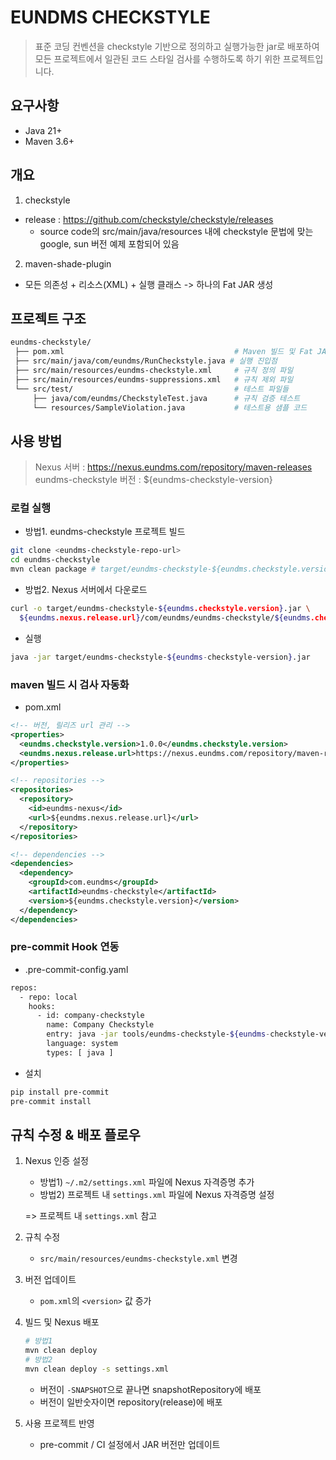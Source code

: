 # EUNDMS CHECKSTYLE
> 표준 코딩 컨벤션을 checkstyle 기반으로 정의하고 실행가능한 jar로 배포하여 모든 프로젝트에서 일관된 코드 스타일 검사를 수행하도록 하기 위한 프로젝트입니다.

## 요구사항
- Java 21+
- Maven 3.6+

## 개요 
1. checkstyle 
- release : https://github.com/checkstyle/checkstyle/releases
  - source code의 src/main/java/resources 내에 checkstyle 문법에 맞는 google, sun 버전 예제 포함되어 있음
2. maven-shade-plugin
- 모든 의존성 + 리소스(XML) + 실행 클래스 -> 하나의 Fat JAR 생성 

## 프로젝트 구조 
```bash
eundms-checkstyle/
 ├── pom.xml                                      # Maven 빌드 및 Fat JAR 설정
 ├── src/main/java/com/eundms/RunCheckstyle.java # 실행 진입점
 ├── src/main/resources/eundms-checkstyle.xml     # 규칙 정의 파일
 ├── src/main/resources/eundms-suppressions.xml   # 규칙 제외 파일
 └── src/test/                                    # 테스트 파일들
     ├── java/com/eundms/CheckstyleTest.java      # 규칙 검증 테스트
     └── resources/SampleViolation.java           # 테스트용 샘플 코드
```

## 사용 방법
> Nexus 서버 : https://nexus.eundms.com/repository/maven-releases
> eundms-checkstyle 버전 : ${eundms-checkstyle-version}

### 로컬 실행
- 방법1. eundms-checkstyle 프로젝트 빌드 
```bash
git clone <eundms-checkstyle-repo-url>
cd eundms-checkstyle
mvn clean package # target/eundms-checkstyle-${eundms.checkstyle.version}.jar 생성
```
- 방법2. Nexus 서버에서 다운로드 
```bash
curl -o target/eundms-checkstyle-${eundms.checkstyle.version}.jar \
  ${eundms.nexus.release.url}/com/eundms/eundms-checkstyle/${eundms.checkstyle.version}/eundms-checkstyle-${eundms.checkstyle.version}.jar
```

- 실행
```bash
java -jar target/eundms-checkstyle-${eundms-checkstyle-version}.jar
```

### maven 빌드 시 검사 자동화 
- pom.xml
```xml
<!-- 버전, 릴리즈 url 관리 --> 
<properties>
  <eundms.checkstyle.version>1.0.0</eundms.checkstyle.version>
  <eundms.nexus.release.url>https://nexus.eundms.com/repository/maven-releases</eundms.nexus.release.url>
</properties>

<!-- repositories -->
<repositories>
  <repository>
    <id>eundms-nexus</id>
    <url>${eundms.nexus.release.url}</url>
  </repository>
</repositories>

<!-- dependencies -->
<dependencies>
  <dependency>
    <groupId>com.eundms</groupId>
    <artifactId>eundms-checkstyle</artifactId>
    <version>${eundms.checkstyle.version}</version>
  </dependency>
</dependencies>
```

### pre-commit Hook 연동
- .pre-commit-config.yaml
```bash
repos:
  - repo: local
    hooks:
      - id: company-checkstyle
        name: Company Checkstyle
        entry: java -jar tools/eundms-checkstyle-${eundms-checkstyle-version}.jar
        language: system
        types: [ java ]
```
- 설치
```bash
pip install pre-commit
pre-commit install
```

## 규칙 수정 & 배포 플로우
1. Nexus 인증 설정
   - 방법1) `~/.m2/settings.xml` 파일에 Nexus 자격증명 추가
   - 방법2) 프로젝트 내 `settings.xml` 파일에 Nexus 자격증명 설정
   
   => 프로젝트 내 `settings.xml` 참고

2. 규칙 수정
   - `src/main/resources/eundms-checkstyle.xml` 변경

3. 버전 업데이트
   - `pom.xml`의 `<version>` 값 증가 

4. 빌드 및 Nexus 배포
   ```bash
   # 방법1
   mvn clean deploy
   # 방법2
   mvn clean deploy -s settings.xml
   ```
   - 버전이 `-SNAPSHOT`으로 끝나면 snapshotRepository에 배포 
   - 버전이 일반숫자이면 repository(release)에 배포 

5. 사용 프로젝트 반영
   - pre-commit / CI 설정에서 JAR 버전만 업데이트 
